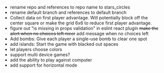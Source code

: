 - rename repo and references to repo name to stars_circles
- rename default branch and references to default branch
- Collect data on first player advantage. Will potentially block off the center square or make the grid 6x6 to reduce first player advantage.
- figure out "is missing in props validation" in eslint react plugin
  ~~make the alert when no choices left nicer~~ add message when no choices left
- Add bombs: Give each player a single-use bomb to clear one spot
- add islands: Start the game with blacked out spaces
- let players choose colors
- support multi device games?
- add the ability to play against computer
- add support for horizontal mode